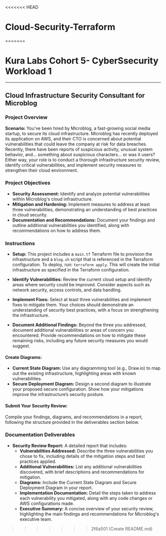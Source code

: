 <<<<<<< HEAD
# Cloud-Security-Terraform
=======
# Kura Labs Cohort 5- CyberSsecurity Workload 1

---

## Cloud Infrastructure Security Consultant for Microblog

### Project Overview
**Scenario:** You’ve been hired by Microblog, a fast-growing social media startup, to secure its cloud infrastructure. Microblog has recently deployed its application on AWS, and their CTO is concerned about potential vulnerabilities that could leave the company at risk for data breaches. Recently, there have been reports of suspicious activity, unusual system behavior, and… something about suspicious characters… or was it users? Either way, your role is to conduct a thorough infrastructure security review, identify critical vulnerabilities, and implement security measures to strengthen their cloud environment.

### Project Objectives
- **Security Assessment:** Identify and analyze potential vulnerabilities within Microblog's cloud infrastructure.
- **Mitigation and Hardening:** Implement measures to address at least three vulnerabilities, demonstrating an understanding of best practices in cloud security.
- **Documentation and Recommendations:** Document your findings and outline additional vulnerabilities you identified, along with recommendations on how to address them.

### Instructions

- **Setup:** This project includes a `main.tf` Terraform file to provision the infrastructure and a `blog.sh` script that is referenced in the Terraform configuration. To deploy, run: `terraform apply`. This will create the initial infrastructure as specified in the Terraform configuration.

- **Identify Vulnerabilities:** Review the current cloud setup and identify areas where security could be improved. Consider aspects such as network security, access controls, and data handling.

- **Implement Fixes:** Select at least three vulnerabilities and implement fixes to mitigate them. Your choices should demonstrate an understanding of security best practices, with a focus on strengthening the infrastructure.

- **Document Additional Findings:** Beyond the three you addressed, document additional vulnerabilities or areas of concern you encountered. Provide recommendations on how to mitigate these remaining risks, including any future security measures you would suggest.

#### Create Diagrams:
- **Current State Diagram:** Use any diagramming tool (e.g., Draw.io) to map out the existing infrastructure, highlighting areas with known vulnerabilities.
- **Secure Deployment Diagram:** Design a second diagram to illustrate your proposed secure configuration. Show how your mitigations improve the infrastructure’s security posture.

#### Submit Your Security Review:
Compile your findings, diagrams, and recommendations in a report, following the structure provided in the deliverables section below.

### Documentation Deliverables

- **Security Review Report:** A detailed report that includes:
  - **Vulnerabilities Addressed:** Describe the three vulnerabilities you chose to fix, including details of the mitigation steps and best practices applied.
  - **Additional Vulnerabilities:** List any additional vulnerabilities discovered, with brief descriptions and recommendations for mitigation.
  - **Diagrams:** Include the Current State Diagram and Secure Deployment Diagram in your report.
  - **Implementation Documentation:** Detail the steps taken to address each vulnerability you mitigated, along with any code changes or AWS configurations made.
  - **Executive Summary:** A concise overview of your security review, highlighting the main findings and recommendations for Microblog's executive team.
>>>>>>> 2f6a501 (Create README.md)
